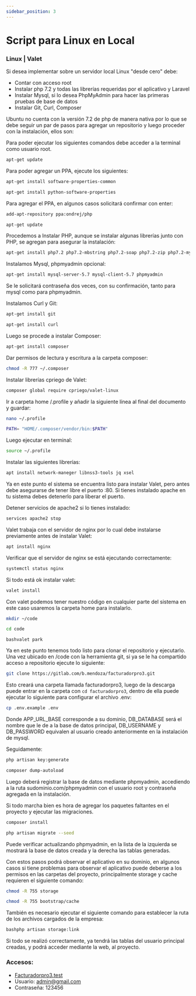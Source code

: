 ```yaml
---
sidebar_position: 3
---
```


# Script para Linux en Local

### Linux | Valet

Si desea implementar sobre un servidor local Linux "desde cero" debe:
- Contar con acceso root
- Instalar php 7.2 y todas las librerías requeridas por el aplicativo y Laravel
- Instalar Mysql, si lo desea PhpMyAdmin para hacer las primeras pruebas de base de datos
- Instalar Git, Curl, Composer

Ubuntu no cuenta con la versión 7.2 de php de manera nativa por lo que se debe seguir un par de pasos para agregar un repositorio y luego proceder con la instalación, ellos son:

Para poder ejecutar los siguientes comandos debe acceder a la terminal como usuario root.

```bash
apt-get update
```

Para poder agregar un PPA, ejecute los siguientes:
```bash
apt-get install software-properties-common
```
```bash
apt-get install python-software-properties
```

Para agregar el PPA, en algunos casos solicitará confirmar con enter:
```bash
add-apt-repository ppa:ondrej/php
```
```bash
apt-get update
```

Procedemos a Instalar PHP, aunque se instalar algunas librerías junto con PHP, se agregan para asegurar la instalación:
```bash
apt-get install php7.2 php7.2-mbstring php7.2-soap php7.2-zip php7.2-mysql php7.2-curl php7.2-gd php7.2-xml php7.2-mcrypt
```

Instalamos Mysql, phpmyadmin opcional:
```bash
apt-get install mysql-server-5.7 mysql-client-5.7 phpmyadmin
```

Se le solicitará contraseña dos veces, con su confirmación, tanto para mysql como para phpmyadmin.

Instalamos Curl y Git:
```bash
apt-get install git
```
```bash
apt-get install curl
```

Luego se procede a instalar Composer:
```bash
apt-get install composer
```

Dar permisos de lectura y escritura a la carpeta composer:
```bash
chmod -R 777 ~/.composer
```

Instalar librerías cpriego de Valet:
```bash
composer global require cpriego/valet-linux
```

Ir a carpeta home /.profile y añadir la siguiente línea al final del documento y guardar:
```bash
nano ~/.profile
```
```bash
PATH= "HOME/.composer/vendor/bin:$PATH"
```

Luego ejecutar en terminal: 
```bash
source ~/.profile
```

Instalar las siguientes librerías:
```bash
apt install network-maneger libnss3-tools jq xsel
```

Ya en este punto el sistema se encuentra listo para instalar Valet, pero antes debe asegurarse de tener libre el puerto :80. Si tienes instalado apache en tu sistema debes detenerlo para liberar el puerto.

Detener servicios de apache2 si lo tienes instalado:
```bash
services apache2 stop
```

Valet trabaja con el servidor de nginx por lo cual debe instalarse previamente antes de instalar Valet:
```bash
apt install nginx
```

Verificar que el servidor de nginx se está ejecutando correctamente:
```bash
systemctl status nginx
```

Si todo está ok instalar valet:
```bash
valet install
```

Con valet podemos tener nuestro código en cualquier parte del sistema en este caso usaremos la carpeta home para instalarlo.
```bash
mkdir ~/code
```
```bash
cd code
```
```
bashvalet park
```

Ya en este punto tenemos todo listo para clonar el repositorio y ejecutarlo. Una vez ubicado en /code con la herramienta git, si ya se le ha compartido acceso a repositorio ejecute lo siguiente:

```bash
git clone https://gitlab.com/b.mendoza/facturadorpro3.git
```

Esto creará una carpeta llamada facturadorpro3, luego de la descarga puede entrar en la carpeta con `cd facturadorpro3`, dentro de ella puede ejecutar lo siguiente para configurar el archivo .env:
```bash
cp .env.example .env
```

Donde APP_URL_BASE corresponde a su dominio, DB_DATABASE será el nombre que le de a la base de datos principal, DB_USERNAME y DB_PASSWORD equivalen al usuario creado anteriormente en la instalación de mysql.

Seguidamente:
```bash
php artisan key:generate
```
```bash
composer dump-autoload
```

Luego deberá registrar la base de datos mediante phpmyadmin, accediendo a la ruta sudominio.com/phpmyadmin con el usuario root y contraseña agregada en la instalación.

Si todo marcha bien es hora de agregar los paquetes faltantes en el proyecto y ejecutar las migraciones.
```bash
composer install
```
```bash
php artisan migrate --seed
```

Puede verificar actualizando phpmyadmin, en la lista de la izquierda se mostrará la base de datos creada y la derecha las tablas generadas.

Con estos pasos podrá observar el aplicativo en su dominio, en algunos casos si tiene problemas para observar el aplicativo puede deberse a los permisos en las carpetas del proyecto, principalmente storage y cache requieren el siguiente comando:
```bash
chmod -R 755 storage
```
```bash
chmod -R 755 bootstrap/cache
```

También es necesario ejecutar el siguiente comando para establecer la ruta de los archivos cargados de la empresa:
```bash
bashphp artisan storage:link
```

Si todo se realizó correctamente, ya tendrá las tablas del usuario principal creadas, y podrá acceder mediante la web, al proyecto.

### Accesos:
- [Facturadorpro3.test](Facturadorpro3.test)
- Usuario: admin@gmail.com
- Contraseña: 123456

